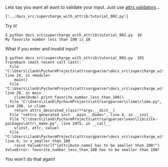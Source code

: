 Lets say you want all want to validate your input.
Just use [attrs validators](https://www.attrs.org/en/stable/examples.html#validators)... 


```Python
{!../docs_src/supercharge_with_attrib/tutorial_002.py!}
```
Try it!

```console
$ python docs_src\supercharge_with_attrib\tutorial_002.py  10
My favorite number less than 100 is 10

```
What if you enter and invalid input?

```console
$ python docs_src\supercharge_with_attrib\tutorial_002.py  101
Traceback (most recent call last):
  File "C:\Users\ilanb\PycharmProjects\attrsargparser\docs_src\supercharge_with_attrib\tutorial_002.py", line 24, in <module>
    main()
  File "C:\Users\ilanb\PycharmProjects\attrsargparser\docs_src\supercharge_with_attrib\tutorial_002.py", line 20, in main
    clime(Dude).print_favorite_number_less_than_100()
  File "C:\Users\ilanb\PycharmProjects\attrsargparser\clime\clime.py", line 100, in clime
    return attrs_decorated_class(**args.__dict__)
  File "<attrs generated init __main__.Dude>", line 4, in __init__
  File "C:\Users\ilanb\PycharmProjects\attrsargparser\venv\lib\site-packages\attr\_make.py", line 2975, in __call__
    v(inst, attr, value)
  File "C:\Users\ilanb\PycharmProjects\attrsargparser\docs_src\supercharge_with_attrib\tutorial_002.py", line 9, in x_smaller_than_100
    raise ValueError(f"{attribute.name} has to be smaller than 100!")
ValueError: favorite_number_less_than_100 has to be smaller than 100!

```
You won't do that again!


